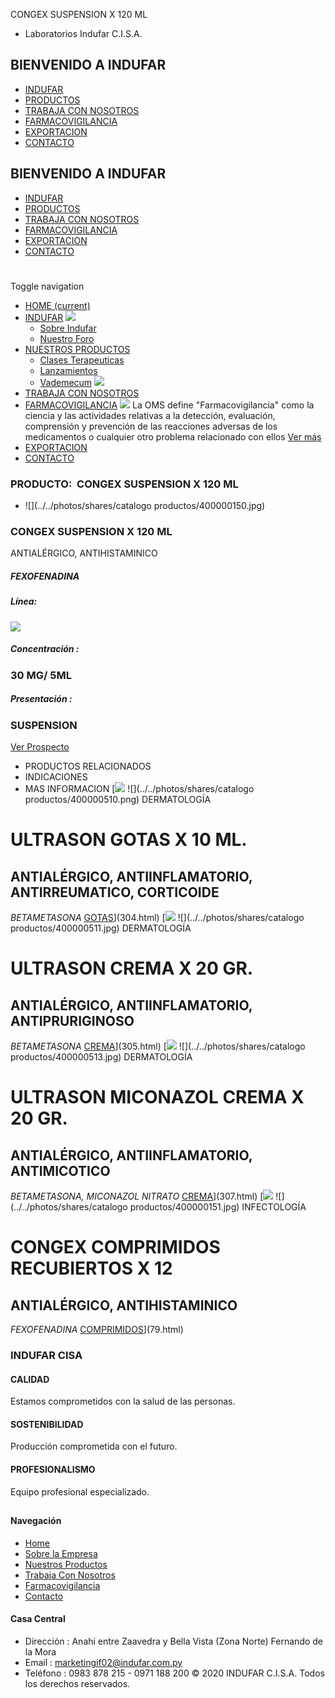 CONGEX SUSPENSION X 120 ML
- Laboratorios Indufar C.I.S.A.
## BIENVENIDO A INDUFAR
* [INDUFAR](78.html#)
* [PRODUCTOS](78.html#)
* [TRABAJA CON NOSOTROS](78.html#)
* [FARMACOVIGILANCIA](78.html#)
* [EXPORTACION](78.html#)
* [CONTACTO](78.html#)
## BIENVENIDO A INDUFAR
* [INDUFAR](../../index.html)
* [PRODUCTOS](../../productos.html)
* [TRABAJA CON NOSOTROS](../../trabaja_con_nosotros.html)
* [FARMACOVIGILANCIA](../../farmacovigilancia.html)
* [EXPORTACION](../../exportacion.html)
* [CONTACTO](../../contacto.html)
# 
Toggle navigation
* [HOME (current)](../../index.html)
* [INDUFAR](78.html#) 
  [![ ](../../photos/shares/Sistema/Menu/indufar_menul.jpg)](../../institucional.html)
  - [Sobre Indufar](../../institucional.html)
  - [Nuestro Foro](../../blog.html)
* [NUESTROS PRODUCTOS](78.html#) 
  - [Clases Terapeuticas](../clases_terapeuticas.html)
  - [Lanzamientos](../lanzamientos.html)
  - [Vademecum](../../productos.html)
  [![ ](../../photos/shares/Sistema/Menu/productos.png)](../../productos.html)
* [TRABAJA CON NOSOTROS](../../trabaja_con_nosotros.html)
* [FARMACOVIGILANCIA](78.html#) 
  [![ ](../../photos/shares/Sistema/Menu/TUBOS.png)](../../farmacovigilancia.html)
  La OMS define "Farmacovigilancia" como la ciencia y las actividades relativas a la detección, evaluación, comprensión y prevención de las reacciones adversas de los medicamentos o cualquier otro problema relacionado con ellos
  [Ver más](../../farmacovigilancia.html)
* [EXPORTACION](../../exportacion.html)
* [CONTACTO](../../contacto.html)
### PRODUCTO:  CONGEX SUSPENSION X 120 ML
* ![](../../photos/shares/catalogo productos/400000150.jpg)
### **CONGEX SUSPENSION X 120 ML**
ANTIALÉRGICO, ANTIHISTAMINICO
##### **FEXOFENADINA**
##### **Línea:**
[![](../../photos/shares/Laboratorios/lab_indufar.png)](../linea/1.html)
##### **Concentración :**
### 30 MG/ 5ML
##### **Presentación :**
### SUSPENSION
[Ver Prospecto](https://www.indufar.com.py/files/shares/prospectos/400000150.pdf)
* PRODUCTOS RELACIONADOS
* INDICACIONES
* MAS INFORMACION
[![](../../photos/shares/Laboratorios/lab_medical.png)
![](../../photos/shares/catalogo productos/400000510.png)
DERMATOLOGÍA
# ULTRASON GOTAS X 10 ML.
## ANTIALÉRGICO, ANTIINFLAMATORIO, ANTIRREUMATICO, CORTICOIDE
*BETAMETASONA*
[GOTAS](78.html#)](304.html)
[![](../../photos/shares/Laboratorios/lab_medical.png)
![](../../photos/shares/catalogo productos/400000511.jpg)
DERMATOLOGÍA
# ULTRASON CREMA X 20 GR.
## ANTIALÉRGICO, ANTIINFLAMATORIO, ANTIPRURIGINOSO
*BETAMETASONA*
[CREMA](78.html#)](305.html)
[![](../../photos/shares/Laboratorios/lab_medical.png)
![](../../photos/shares/catalogo productos/400000513.jpg)
DERMATOLOGÍA
# ULTRASON MICONAZOL CREMA X 20 GR.
## ANTIALÉRGICO, ANTIINFLAMATORIO, ANTIMICOTICO
*BETAMETASONA, MICONAZOL NITRATO*
[CREMA](78.html#)](307.html)
[![](../../photos/shares/Laboratorios/lab_indufar.png)
![](../../photos/shares/catalogo productos/400000151.jpg)
INFECTOLOGÍA
# CONGEX COMPRIMIDOS RECUBIERTOS X 12
## ANTIALÉRGICO, ANTIHISTAMINICO
*FEXOFENADINA*
[COMPRIMIDOS](78.html#)](79.html)
### INDUFAR CISA
#### CALIDAD
Estamos comprometidos con la salud de las personas.
#### SOSTENIBILIDAD
Producción comprometida con el futuro.
#### PROFESIONALISMO
Equipo profesional especializado.
## 
#### Navegación
* [Home](../../index.html)
* [Sobre la Empresa](../../institucional.html)
* [Nuestros Productos](../../productos.html)
* [Trabaja Con Nosotros](../../trabaja_con_nosotros.html)
* [Farmacovigilancia](../../farmacovigilancia.html)
* [Contacto](../../contacto.html)
#### Casa Central
* Dirección : Anahi entre Zaavedra y Bella Vista (Zona Norte) Fernando de la Mora
* Email : [marketingif02@indufar.com.py](mailto:marketingif02@indufar.com.py)
* Teléfono : 0983 878 215 - 0971 188 200
© 2020 INDUFAR C.I.S.A. Todos los derechos reservados.